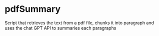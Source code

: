 # pdfSummary
Script that retrieves the text from a pdf file, chunks it into paragraph and uses the chat GPT API to summaries each paragraphs
